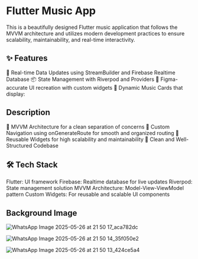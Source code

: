 # Flutter Music App
This is a beautifully designed Flutter music application that follows the MVVM architecture and utilizes modern development practices to ensure scalability, maintainability, and real-time interactivity.

## ✨ Features
🔁 Real-time Data Updates using StreamBuilder and Firebase Realtime Database
📦 State Management with Riverpod and Providers
🎨 Figma-accurate UI recreation with custom widgets
🔄 Dynamic Music Cards that display:

## Description
🔧 MVVM Architecture for a clean separation of concerns
🧭 Custom Navigation using onGenerateRoute for smooth and organized routing
🧱 Reusable Widgets for high scalability and maintainability
🧼 Clean and Well-Structured Codebase

## 🛠️ Tech Stack
Flutter: UI framework
Firebase: Realtime database for live updates
Riverpod: State management solution
MVVM Architecture: Model-View-ViewModel pattern
Custom Widgets: For reusable and scalable UI components

## Background Image
![WhatsApp Image 2025-05-26 at 21 50 17_aca782dc](https://github.com/user-attachments/assets/7876f84f-7523-4157-8071-0f71507f7bd3)

![WhatsApp Image 2025-05-26 at 21 50 14_35f050e2](https://github.com/user-attachments/assets/8c4c9575-df69-4b09-883a-1796f8385fe5)

![WhatsApp Image 2025-05-26 at 21 50 13_424ce5a4](https://github.com/user-attachments/assets/d298797b-c95a-44ff-a0b1-d0c1e3318a46)


